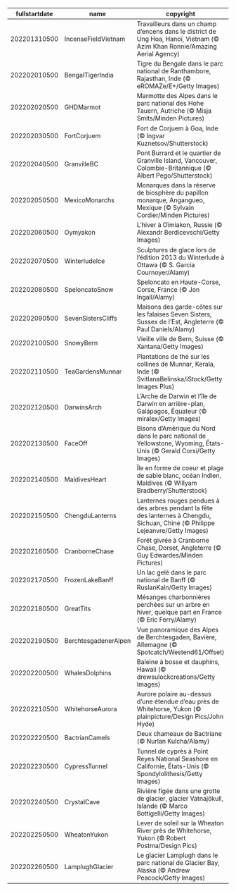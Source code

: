 |fullstartdate|name|copyright|title|image|
|--|--|--|--|--|
202201310500|IncenseFieldVietnam|Travailleurs dans un champ d’encens dans le district de Ung Hoa, Hanoï, Vietnam (© Azim Khan Ronnie/Amazing Aerial Agency)||![](/fr-CA/2022/02/202201310500IncenseFieldVietnam.jpg)|
202202010500|BengalTigerIndia|Tigre du Bengale dans le parc national de Ranthambore, Rajasthan, Inde (© eROMAZe/E+/Getty Images)||![](/fr-CA/2022/02/202202010500BengalTigerIndia.jpg)|
202202020500|GHDMarmot|Marmotte des Alpes dans le parc national des Hohe Tauern, Autriche (© Misja Smits/Minden Pictures)||![](/fr-CA/2022/02/202202020500GHDMarmot.jpg)|
202202030500|FortCorjuem|Fort de Corjuem à Goa, Inde (© Ingvar Kuznetsov/Shutterstock)||![](/fr-CA/2022/02/202202030500FortCorjuem.jpg)|
202202040500|GranvilleBC|Pont Burrard et le quartier de Granville Island, Vancouver, Colombie-Britannique (© Albert Pego/Shutterstock)||![](/fr-CA/2022/02/202202040500GranvilleBC.jpg)|
202202050500|MexicoMonarchs|Monarques dans la réserve de biosphère du papillon monarque, Angangueo, Mexique (© Sylvain Cordier/Minden Pictures)||![](/fr-CA/2022/02/202202050500MexicoMonarchs.jpg)|
202202060500|Oymyakon|L’hiver à Oïmiakon, Russie (© Alexandr Berdicevschi/Getty Images)||![](/fr-CA/2022/02/202202060500Oymyakon.jpg)|
202202070500|WinterludeIce|Sculptures de glace lors de l’édition 2013 du Winterlude à Ottawa (© S. Garcia Cournoyer/Alamy)||![](/fr-CA/2022/02/202202070500WinterludeIce.jpg)|
202202080500|SpeloncatoSnow|Speloncato en Haute-Corse, Corse, France (© Jon Ingall/Alamy)||![](/fr-CA/2022/02/202202080500SpeloncatoSnow.jpg)|
202202090500|SevenSistersCliffs|Maisons des garde-côtes sur les falaises Seven Sisters, Sussex de l’Est, Angleterre (© Paul Daniels/Alamy)||![](/fr-CA/2022/02/202202090500SevenSistersCliffs.jpg)|
202202100500|SnowyBern|Vieille ville de Bern, Suisse (© Xantana/Getty Images)||![](/fr-CA/2022/02/202202100500SnowyBern.jpg)|
202202110500|TeaGardensMunnar|Plantations de thé sur les collines de Munnar, Kerala, Inde (© SvitlanaBelinska/iStock/Getty Images Plus)||![](/fr-CA/2022/02/202202110500TeaGardensMunnar.jpg)|
202202120500|DarwinsArch|L’Arche de Darwin et l’île de Darwin en arrière-plan, Galápagos, Équateur (© miralex/Getty Images)||![](/fr-CA/2022/02/202202120500DarwinsArch.jpg)|
202202130500|FaceOff|Bisons d’Amérique du Nord dans le parc national de Yellowstone, Wyoming, États-Unis (© Gerald Corsi/Getty Images)||![](/fr-CA/2022/02/202202130500FaceOff.jpg)|
202202140500|MaldivesHeart|Île en forme de coeur et plage de sable blanc, océan Indien, Maldives (© Willyam Bradberry/Shutterstock)||![](/fr-CA/2022/02/202202140500MaldivesHeart.jpg)|
202202150500|ChengduLanterns|Lanternes rouges pendues à des arbres pendant la fête des lanternes à Chengdu, Sichuan, Chine (© Philippe Lejeanvre/Getty Images)||![](/fr-CA/2022/02/202202150500ChengduLanterns.jpg)|
202202160500|CranborneChase|Forêt givrée à Cranborne Chase, Dorset, Angleterre (© Guy Edwardes/Minden Pictures)||![](/fr-CA/2022/02/202202160500CranborneChase.jpg)|
202202170500|FrozenLakeBanff|Un lac gelé dans le parc national de Banff (© RuslanKaln/Getty Images)||![](/fr-CA/2022/02/202202170500FrozenLakeBanff.jpg)|
202202180500|GreatTits|Mésanges charbonnières perchées sur un arbre en hiver, quelque part en France (© Eric Ferry/Alamy)||![](/fr-CA/2022/02/202202180500GreatTits.jpg)|
202202190500|BerchtesgadenerAlpen|Vue panoramique des Alpes de Berchtesgaden, Bavière, Allemagne (© Spotcatch/Westend61/Offset)||![](/fr-CA/2022/02/202202190500BerchtesgadenerAlpen.jpg)|
202202200500|WhalesDolphins|Baleine à bosse et dauphins, Hawaii (© drewsulockcreations/Getty Images)||![](/fr-CA/2022/02/202202200500WhalesDolphins.jpg)|
202202210500|WhitehorseAurora|Aurore polaire au-dessus d’une étendue d’eau près de Whitehorse, Yukon (© plainpicture/Design Pics/John Hyde)||![](/fr-CA/2022/02/202202210500WhitehorseAurora.jpg)|
202202220500|BactrianCamels|Deux chameaux de Bactriane (© Nurlan Kulcha/Alamy)||![](/fr-CA/2022/02/202202220500BactrianCamels.jpg)|
202202230500|CypressTunnel|Tunnel de cyprès à Point Reyes National Seashore en Californie, États-Unis (© Spondylolithesis/Getty Images)||![](/fr-CA/2022/02/202202230500CypressTunnel.jpg)|
202202240500|CrystalCave|Rivière figée dans une grotte de glacier, glacier Vatnajökull, Islande (© Marco Bottigelli/Getty Images)||![](/fr-CA/2022/02/202202240500CrystalCave.jpg)|
202202250500|WheatonYukon|Lever de soleil sur la Wheaton River près de Whitehorse, Yukon (© Robert Postma/Design Pics)||![](/fr-CA/2022/02/202202250500WheatonYukon.jpg)|
202202260500|LamplughGlacier|Le glacier Lamplugh  dans le parc national de Glacier Bay, Alaska (© Andrew Peacock/Getty Images)||![](/fr-CA/2022/02/202202260500LamplughGlacier.jpg)|
